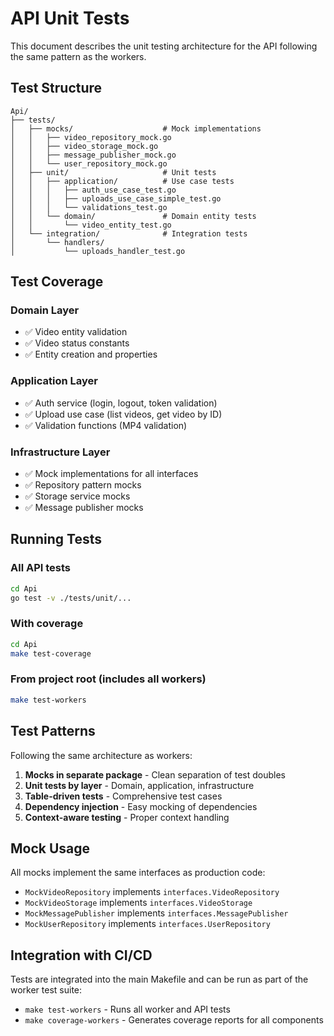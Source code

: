 # API Unit Tests

This document describes the unit testing architecture for the API following the same pattern as the workers.

## Test Structure

```
Api/
├── tests/
│   ├── mocks/                    # Mock implementations
│   │   ├── video_repository_mock.go
│   │   ├── video_storage_mock.go
│   │   ├── message_publisher_mock.go
│   │   └── user_repository_mock.go
│   ├── unit/                     # Unit tests
│   │   ├── application/          # Use case tests
│   │   │   ├── auth_use_case_test.go
│   │   │   ├── uploads_use_case_simple_test.go
│   │   │   └── validations_test.go
│   │   └── domain/               # Domain entity tests
│   │       └── video_entity_test.go
│   └── integration/              # Integration tests
│       └── handlers/
│           └── uploads_handler_test.go
```

## Test Coverage

### Domain Layer
- ✅ Video entity validation
- ✅ Video status constants
- ✅ Entity creation and properties

### Application Layer
- ✅ Auth service (login, logout, token validation)
- ✅ Upload use case (list videos, get video by ID)
- ✅ Validation functions (MP4 validation)

### Infrastructure Layer
- ✅ Mock implementations for all interfaces
- ✅ Repository pattern mocks
- ✅ Storage service mocks
- ✅ Message publisher mocks

## Running Tests

### All API tests
```bash
cd Api
go test -v ./tests/unit/...
```

### With coverage
```bash
cd Api
make test-coverage
```

### From project root (includes all workers)
```bash
make test-workers
```

## Test Patterns

Following the same architecture as workers:
1. **Mocks in separate package** - Clean separation of test doubles
2. **Unit tests by layer** - Domain, application, infrastructure
3. **Table-driven tests** - Comprehensive test cases
4. **Dependency injection** - Easy mocking of dependencies
5. **Context-aware testing** - Proper context handling

## Mock Usage

All mocks implement the same interfaces as production code:
- `MockVideoRepository` implements `interfaces.VideoRepository`
- `MockVideoStorage` implements `interfaces.VideoStorage`
- `MockMessagePublisher` implements `interfaces.MessagePublisher`
- `MockUserRepository` implements `interfaces.UserRepository`

## Integration with CI/CD

Tests are integrated into the main Makefile and can be run as part of the worker test suite:
- `make test-workers` - Runs all worker and API tests
- `make coverage-workers` - Generates coverage reports for all components